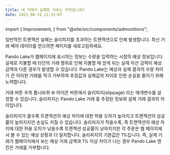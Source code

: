 ```yaml
---
title: 내 거래가 실패한 이유는 무엇입니까?
date: 2021-08-15 22:33:07
---
```


import { Improvement, } from "@site/src/components/admonitions";

<Improvement />


일반적인 트랜잭션 실패는 슬리피지를 초과하는 트랜잭션으로 인해 발생합니다. 최신 거래 페어 데이터를 얻으려면 페이지를 새로고침하세요.

Pando Lake가 웹페이지에 표시하는 정보는 수량을 입력하는 시점의 예상 정보입니다. 실제로 지불할 때 타인의 거래 행위로 인해 지불할 때 얻게 되는 실제 자산 금액이 예상 금액과 다른 경우가 발생할 수 있습니다. Pando Lake는 예상과 실제 결과의 수량 차이가 큰 이러한 거래를 적극 거부하여 추정값과 실제값의 차이로 인한 손실을 줄이기 위해 노력합니다.

거래 버튼 우측 톱니바퀴 ⚙ 아이콘 버튼에서 슬리피지(slippage) 라는 매개변수를 설정할 수 있습니다. 슬리피지는 Pando Lake 거래 중 추정된 정보와 실제 거래 결과의 차이입니다.

슬리피지가 클수록 트랜잭션의 예상 차이에 대한 허용 오차가 높아지고 트랜잭션의 성공률이 높아지지만 손실도 커질 수 있습니다. 슬리피지가 작을수록, 즉 트랜잭션의 예상 차이에 대한 허용 오차가 낮을수록 트랜잭션 성공률이 낮아지지만 각 주문은 웹 페이지에서 볼 수 있는 예상 상황과 더 일치합니다. 슬리피지의 기본값은 1%입니다. 즉, 실제 거래가 웹페이지에서 보는 예상 거래 금액과 1% 이상 차이가 나는 경우 Pando Lake 엔진은 거래를 거부합니다.